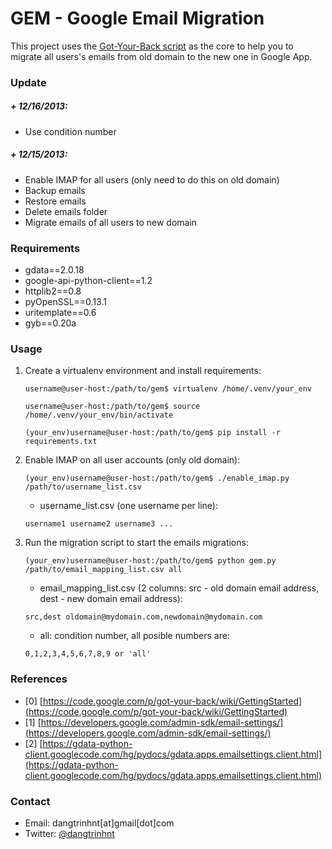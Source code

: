 GEM - Google Email Migration
=============================

This project uses the [Got-Your-Back script](https://code.google.com/p/got-your-back/) as the core to help you to migrate all users's emails from old domain to the new one in Google App.


### Update


##### + 12/16/2013:

+ Use condition number


##### + 12/15/2013:

+ Enable IMAP for all users (only need to do this on old domain)
+ Backup emails
+ Restore emails
+ Delete emails folder
+ Migrate emails of all users to new domain


### Requirements

+ gdata==2.0.18
+ google-api-python-client==1.2
+ httplib2==0.8
+ pyOpenSSL==0.13.1
+ uritemplate==0.6
+ gyb==0.20a



### Usage

1. Create a virtualenv environment and install requirements:

	`username@user-host:/path/to/gem$ virtualenv /home/.venv/your_env`

	`username@user-host:/path/to/gem$ source /home/.venv/your_env/bin/activate`

	`(your_env)username@user-host:/path/to/gem$ pip install -r requirements.txt`


2. Enable IMAP on all user accounts (only old domain):

	`(your_env)username@user-host:/path/to/gem$ ./enable_imap.py /path/to/username_list.csv`

	* username_list.csv (one username per line):

	`username1
	username2
	username3
	...`


3. Run the migration script to start the emails migrations:

	`(your_env)username@user-host:/path/to/gem$ python gem.py /path/to/email_mapping_list.csv all`

	* email_mapping_list.csv (2 columns: src - old domain email address, dest - new domain email address):
	
	`src,dest
	oldomain@mydomain.com,newdomain@mydomain.com`

	* all: condition number, all posible numbers are: 

	`0,1,2,3,4,5,6,7,8,9 or 'all'`


### References

+ [0] [https://code.google.com/p/got-your-back/wiki/GettingStarted](https://code.google.com/p/got-your-back/wiki/GettingStarted)
+ [1] [https://developers.google.com/admin-sdk/email-settings/](https://developers.google.com/admin-sdk/email-settings/)
+ [2] [https://gdata-python-client.googlecode.com/hg/pydocs/gdata.apps.emailsettings.client.html](https://gdata-python-client.googlecode.com/hg/pydocs/gdata.apps.emailsettings.client.html)


### Contact

+ Email: dangtrinhnt[at]gmail[dot]com
+ Twitter: [@dangtrinhnt](https://twitter.com/dangtrinhnt)
